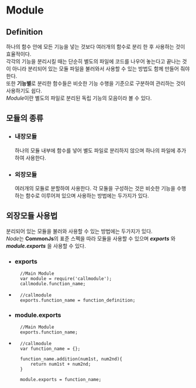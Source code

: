 # Module

## Definition

하나의 함수 안에 모든 기능을 넣는 것보다 여러개의 함수로 분리 한 후 사용하는 것이 효율적이다.  
 각각의 기능을 분리시킬 때는 단순히 별도의 파일에 코드를 나우어 놓는다고 끝나는 것이 아니라 분리되어 있는 모듈 파일을 불러와서 사용할 수 있는 방법도 함께 만들어 줘야 한다.  
 또한 **기능별**로 분리한 함수들은 비슷한 기능 수행을 기준으로 구분하여 관리하는 것이 사용하기도 쉽다.  
 *Module*이란 별도의 파일로 분리된 독립 기능의 모음이라 볼 수 있다.

## 모듈의 종류

- ### 내장모듈  
    하나의 모듈 내부에 함수를 넣어 별도 파일로 분리하지 않으며 하나의 파일에 추가하여 사용한다.

- ### 외장모듈  
    여러개의 모듈로 분할하여 사용한다. 각 모듈을 구성하는 것은 비슷한 기능을 수행하는 함수로 이루어져 있으며 사용하는 방법에는 두가지가 있다.

## 외장모듈 사용법

분리되어 있는 모듈을 불러와 사용할 수 있는 방법에는 두가지가 있다.  
*Node*는 **CommonJs**의 표준 스펙을 따라 모듈을 사용할 수 있으며 ***exports*** 와 ***module.exports*** 을 사용할 수 있다.

- ### exports
        //Main Module
        var module = require('callmodule');
        callmodule.function_name;
- 
        //callmodule
        exports.function_name = function_definition;

- ### module.exports
        //Main Module
        exports.function_name;
-
        //callmodule
        var function_name = {};

        function_name.addition(num1st, num2nd){
            return num1st + num2nd;
        }
        
        module.exports = function_name;